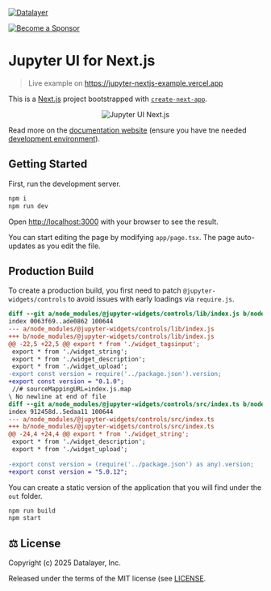 [![Datalayer](https://assets.datalayer.tech/datalayer-25.svg)](https://datalayer.io)

[![Become a Sponsor](https://img.shields.io/static/v1?label=Become%20a%20Sponsor&message=%E2%9D%A4&logo=GitHub&style=flat&color=1ABC9C)](https://github.com/sponsors/datalayer)

# Jupyter UI for Next.js

> Live example on https://jupyter-nextjs-example.vercel.app

This is a [Next.js](https://nextjs.org/) project bootstrapped with [`create-next-app`](https://github.com/vercel/next.js/tree/canary/packages/create-next-app).

<div align="center" style="text-align: center">
  <img alt="Jupyter UI Next.js" src="https://datalayer-jupyter-examples.s3.amazonaws.com/jupyter-react-nextjs.png" />
</div>

Read more on the [documentation website](https://jupyter-ui.datalayer.tech/docs/examples/next-js) (ensure you have tne needed [development environment](https://jupyter-ui.datalayer.tech/docs/develop/setup)).

## Getting Started

First, run the development server.

```bash
npm i
npm run dev
```

Open [http://localhost:3000](http://localhost:3000) with your browser to see the result.

You can start editing the page by modifying `app/page.tsx`. The page auto-updates as you edit the file.

## Production Build

To create a production build, you first need to patch `@jupyter-widgets/controls` to avoid issues with early loadings via `require.js`.

```patch
diff --git a/node_modules/@jupyter-widgets/controls/lib/index.js b/node_modules/@jupyter-widgets/controls/lib/index.js
index 0063f69..ade0862 100644
--- a/node_modules/@jupyter-widgets/controls/lib/index.js
+++ b/node_modules/@jupyter-widgets/controls/lib/index.js
@@ -22,5 +22,5 @@ export * from './widget_tagsinput';
 export * from './widget_string';
 export * from './widget_description';
 export * from './widget_upload';
-export const version = require('../package.json').version;
+export const version = "0.1.0";
 //# sourceMappingURL=index.js.map
\ No newline at end of file
diff --git a/node_modules/@jupyter-widgets/controls/src/index.ts b/node_modules/@jupyter-widgets/controls/src/index.ts
index 912458d..5edaa11 100644
--- a/node_modules/@jupyter-widgets/controls/src/index.ts
+++ b/node_modules/@jupyter-widgets/controls/src/index.ts
@@ -24,4 +24,4 @@ export * from './widget_string';
 export * from './widget_description';
 export * from './widget_upload';
 
-export const version = (require('../package.json') as any).version;
+export const version = "5.0.12";
```

You can create a static version of the application that you will find under the `out` folder.

```bash
npm run build
npm start
```

## ⚖️ License

Copyright (c) 2025 Datalayer, Inc.

Released under the terms of the MIT license (see [LICENSE](https://github.com/datalayer/jupyter-ui/blob/main/LICENSE).

